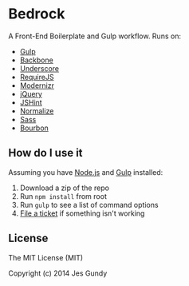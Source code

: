 # Bedrock

A Front-End Boilerplate and Gulp workflow. Runs on:

- [Gulp](http://gulpjs.com)
- [Backbone](http://backbonejs.org)
- [Underscore](http://underscorejs.org)
- [RequireJS](http://requirejs.org)
- [Modernizr](http://modernizr.com)
- [jQuery](http://jquery.com)
- [JSHint](http://www.jshint.com)
- [Normalize](http://necolas.github.io/normalize.css/)
- [Sass](http://sass-lang.com)
- [Bourbon](http://bourbon.io)


## How do I use it

Assuming you have [Node.js](http://nodejs.org/download/) and [Gulp](https://github.com/gulpjs/gulp/blob/master/docs/getting-started.md#getting-started) installed:

1. Download a zip of the repo
2. Run `npm install` from root
3. Run `gulp` to see a list of command options
4. [File a ticket](https://github.com/jesgundy/bedrock/issues) if something isn't working

## License

The MIT License (MIT)

Copyright (c) 2014 Jes Gundy
